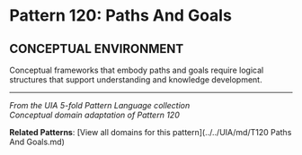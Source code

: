 # Pattern 120: Paths And Goals

## CONCEPTUAL ENVIRONMENT

Conceptual frameworks that embody paths and goals require logical structures that support understanding and knowledge development.

---

*From the UIA 5-fold Pattern Language collection*  
*Conceptual domain adaptation of Pattern 120*

**Related Patterns**: [View all domains for this pattern](../../UIA/md/T120 Paths And Goals.md)